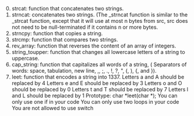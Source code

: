 0. strcat: function that concatenates two strings.
1. strncat: concatenates two strings. (The _strncat function is similar to the _strcat function, except that it will use at most n bytes from src, src does not need to be null-terminated if it contains n or more bytes.
2. strncpy: function that copies a string.
3. strcmp: function that compares two strings.
4. rev_array: function that reverses the content of an array of integers.
5. string_toupper: function that changes all lowercase letters of a string to uppercase.
6. cap_string: function that capitalizes all words of a string, ( Separators of words: space, tabulation, new line, ,, ;, ., !, ?, ", (, ), {, and }).
7. leet: function that encodes a string into 1337.
Letters a and A should be replaced by 4
Letters e and E should be replaced by 3
Letters o and O should be replaced by 0
Letters t and T should be replaced by 7
Letters l and L should be replaced by 1
Prototype: char *leet(char *);
You can only use one if in your code
You can only use two loops in your code
You are not allowed to use switch
